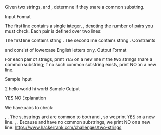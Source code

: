 Given two strings,  and , determine if they share a common substring.

Input Format

The first line contains a single integer, , denoting the number of  pairs you must check. 
Each pair is defined over two lines:

The first line contains string .
The second line contains string .
Constraints

 and  consist of lowercase English letters only.
Output Format

For each  pair of strings, print YES on a new line if the two strings share a common substring; if no such common substring exists, print NO on a new line.

Sample Input

2
hello
world
hi
world
Sample Output

YES
NO
Explanation

We have  pairs to check:

, . The substrings  and  are common to both  and , so we print YES on a new line.
, . Because  and  have no common substrings, we print NO on a new line.
https://www.hackerrank.com/challenges/two-strings
